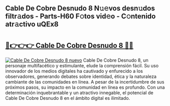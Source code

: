 ## Cable De Cobre Desnudo 8 N𝚞𝚎vos desn𝚞dos filtr𝚊dos - Parts-H60 F𝚘tos vid𝚎o - C𝚘ntenido atr𝚊ctivo uQEx8

# <h2><a href="http://mbcbol.tromn.icu/?c=Cable+De+Cobre+Desnudo+8">🔗👉👉👉 Cable De Cobre Desnudo 8 🔗🔗</a></h2>

[![Cable De Cobre Desnudo 8 nuevo](https://i.imgur.com/pEAQMta.gif)](http://mbcbol.tromn.icu/?c=Cable+De+Cobre+Desnudo+8)
Cable De Cobre Desnudo 8, un personaje multifacético y estimulante, elude la comprensión fácil. Su uso innovador de los medios digitales ha cautivado y enfurecido a los observadores, generando debates sobre identidad, ética y la naturaleza cambiante de las comunidades en línea. A pesar de la incertidumbre de sus próximos pasos, su impacto en la comunidad en línea es profundo. Con una determinación inquebrantable y un atractivo innegable, el potencial de Cable De Cobre Desnudo 8 en el ámbito digital es ilimitado.
